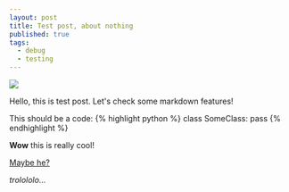 ```yaml
---
layout: post
title: Test post, about nothing
published: true
tags:
  - debug
  - testing
---
```


<img src="http://cs9238.vk.com/u2287942/141792899/x_424e5403.jpg" />

Hello, this is test post. Let's check some markdown features!

This should be a code:
{% highlight python %}
class SomeClass:
    pass
{% endhighlight %}

**Wow** this is really cool!

[Maybe he?][wiki]

*trolololo...*

[wiki]: http://wikipedia.org  
